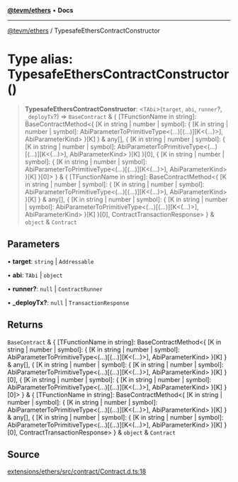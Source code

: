 [**@tevm/ethers**](../README.md) • **Docs**

***

[@tevm/ethers](../globals.md) / TypesafeEthersContractConstructor

# Type alias: TypesafeEthersContractConstructor()

> **TypesafeEthersContractConstructor**: \<`TAbi`\>(`target`, `abi`, `runner`?, `_deployTx`?) => `BaseContract` & \{ \[TFunctionName in string\]: BaseContractMethod\<\{ \[K in string \| number \| symbol\]: \{ \[K in string \| number \| symbol\]: AbiParameterToPrimitiveType\<(...)\[(...)\]\[K\<(...)\>\], AbiParameterKind\> \}\[K\] \} & any\[\], \{ \[K in string \| number \| symbol\]: \{ \[K in string \| number \| symbol\]: AbiParameterToPrimitiveType\<(...)\[(...)\]\[K\<(...)\>\], AbiParameterKind\> \}\[K\] \}\[0\], \{ \[K in string \| number \| symbol\]: \{ \[K in string \| number \| symbol\]: AbiParameterToPrimitiveType\<(...)\[(...)\]\[K\<(...)\>\], AbiParameterKind\> \}\[K\] \}\[0\]\> \} & \{ \[TFunctionName in string\]: BaseContractMethod\<\{ \[K in string \| number \| symbol\]: \{ \[K in string \| number \| symbol\]: AbiParameterToPrimitiveType\<(...)\[(...)\]\[K\<(...)\>\], AbiParameterKind\> \}\[K\] \} & any\[\], \{ \[K in string \| number \| symbol\]: \{ \[K in string \| number \| symbol\]: AbiParameterToPrimitiveType\<(...)\[(...)\]\[K\<(...)\>\], AbiParameterKind\> \}\[K\] \}\[0\], ContractTransactionResponse\> \} & `object` & `Contract`

## Parameters

• **target**: `string` \| `Addressable`

• **abi**: `TAbi` \| `object`

• **runner?**: `null` \| `ContractRunner`

• **\_deployTx?**: `null` \| `TransactionResponse`

## Returns

`BaseContract` & \{ \[TFunctionName in string\]: BaseContractMethod\<\{ \[K in string \| number \| symbol\]: \{ \[K in string \| number \| symbol\]: AbiParameterToPrimitiveType\<(...)\[(...)\]\[K\<(...)\>\], AbiParameterKind\> \}\[K\] \} & any\[\], \{ \[K in string \| number \| symbol\]: \{ \[K in string \| number \| symbol\]: AbiParameterToPrimitiveType\<(...)\[(...)\]\[K\<(...)\>\], AbiParameterKind\> \}\[K\] \}\[0\], \{ \[K in string \| number \| symbol\]: \{ \[K in string \| number \| symbol\]: AbiParameterToPrimitiveType\<(...)\[(...)\]\[K\<(...)\>\], AbiParameterKind\> \}\[K\] \}\[0\]\> \} & \{ \[TFunctionName in string\]: BaseContractMethod\<\{ \[K in string \| number \| symbol\]: \{ \[K in string \| number \| symbol\]: AbiParameterToPrimitiveType\<(...)\[(...)\]\[K\<(...)\>\], AbiParameterKind\> \}\[K\] \} & any\[\], \{ \[K in string \| number \| symbol\]: \{ \[K in string \| number \| symbol\]: AbiParameterToPrimitiveType\<(...)\[(...)\]\[K\<(...)\>\], AbiParameterKind\> \}\[K\] \}\[0\], ContractTransactionResponse\> \} & `object` & `Contract`

## Source

[extensions/ethers/src/contract/Contract.d.ts:18](https://github.com/evmts/tevm-monorepo/blob/main/extensions/ethers/src/contract/Contract.d.ts#L18)
